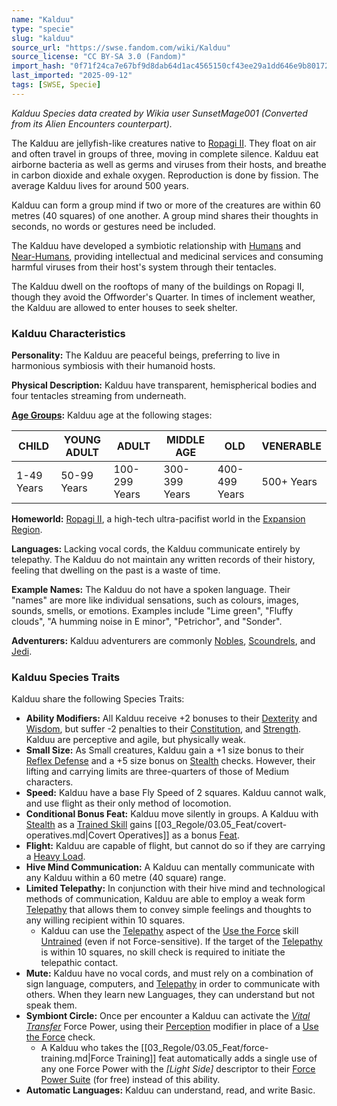 ```yaml
---
name: "Kalduu"
type: "specie"
slug: "kalduu"
source_url: "https://swse.fandom.com/wiki/Kalduu"
source_license: "CC BY-SA 3.0 (Fandom)"
import_hash: "0f71f24ca7e67bf9d8dab64d1ac4565150cf43ee29a1dd646e9b80172c638111"
last_imported: "2025-09-12"
tags: [SWSE, Specie]
---
```

*Kalduu Species data created by Wikia user SunsetMage001 (Converted from its Alien Encounters counterpart).*

The Kalduu are jellyfish-like creatures native to [Ropagi II](https://swse.fandom.com/wiki/Ropagi_II). They float on air and often travel in groups of three, moving in complete silence. Kalduu eat airborne bacteria as well as germs and viruses from their hosts, and breathe in carbon dioxide and exhale oxygen. Reproduction is done by fission. The average Kalduu lives for around 500 years.

Kalduu can form a group mind if two or more of the creatures are within 60 metres (40 squares) of one another. A group mind shares their thoughts in seconds, no words or gestures need be included.

The Kalduu have developed a symbiotic relationship with [Humans](https://swse.fandom.com/wiki/Humans) and [Near-Humans](https://swse.fandom.com/wiki/Near-Humans), providing intellectual and medicinal services and consuming harmful viruses from their host's system through their tentacles.

The Kalduu dwell on the rooftops of many of the buildings on Ropagi II, though they avoid the Offworder's Quarter. In times of inclement weather, the Kalduu are allowed to enter houses to seek shelter.
### Kalduu Characteristics
**Personality:** The Kalduu are peaceful beings, preferring to live in harmonious symbiosis with their humanoid hosts.

**Physical Description:** Kalduu have transparent, hemispherical bodies and four tentacles streaming from underneath.

**[Age Groups](https://swse.fandom.com/wiki/Age_Groups):** Kalduu age at the following stages:

| CHILD | YOUNG ADULT | ADULT | MIDDLE AGE | OLD | VENERABLE |
| --- | --- | --- | --- | --- | --- |
| 1-49 Years | 50-99 Years | 100-299 Years | 300-399 Years | 400-499 Years | 500+ Years |

**Homeworld:** [Ropagi II](https://swse.fandom.com/wiki/Ropagi_II), a high-tech ultra-pacifist world in the [Expansion Region](https://swse.fandom.com/wiki/Expansion_Region).

**Languages:** Lacking vocal cords, the Kalduu communicate entirely by telepathy. The Kalduu do not maintain any written records of their history, feeling that dwelling on the past is a waste of time. 

**Example Names:** The Kalduu do not have a spoken language. Their "names" are more like individual sensations, such as colours, images, sounds, smells, or emotions. Examples include "Lime green", "Fluffy clouds", "A humming noise in E minor", "Petrichor", and "Sonder".

**Adventurers:** Kalduu adventurers are commonly [Nobles](https://swse.fandom.com/wiki/Nobles), [Scoundrels](https://swse.fandom.com/wiki/Scoundrels), and [Jedi](https://swse.fandom.com/wiki/Jedi).
### Kalduu Species Traits
Kalduu share the following Species Traits:

- **Ability Modifiers:** All Kalduu receive +2 bonuses to their [Dexterity](https://swse.fandom.com/wiki/Dexterity) and [Wisdom](https://swse.fandom.com/wiki/Wisdom), but suffer -2 penalties to their [Constitution](https://swse.fandom.com/wiki/Constitution), and [Strength](https://swse.fandom.com/wiki/Strength). Kalduu are perceptive and agile, but physically weak.
- **Small Size:** As Small creatures, Kalduu gain a +1 size bonus to their [Reflex Defense](https://swse.fandom.com/wiki/Reflex_Defense) and a +5 size bonus on [Stealth](https://swse.fandom.com/wiki/Stealth) checks. However, their lifting and carrying limits are three-quarters of those of Medium characters.
- **Speed:** Kalduu have a base Fly Speed of 2 squares. Kalduu cannot walk, and use flight as their only method of locomotion.
- **Conditional Bonus Feat:** Kalduu move silently in groups. A Kalduu with [Stealth](https://swse.fandom.com/wiki/Stealth) as a [Trained Skill](https://swse.fandom.com/wiki/Trained_Skill) gains [[03_Regole/03.05_Feat/covert-operatives.md|Covert Operatives]] as a bonus [Feat](https://swse.fandom.com/wiki/Feat).
- **Flight:** Kalduu are capable of flight, but cannot do so if they are carrying a [Heavy Load](https://swse.fandom.com/wiki/Heavy_Load).
- **Hive Mind Communication:** A Kalduu can mentally communicate with any Kalduu within a 60 metre (40 square) range.
- **Limited Telepathy:** In conjunction with their hive mind and technological methods of communication, Kalduu are able to employ a weak form [Telepathy](https://swse.fandom.com/wiki/Telepathy) that allows them to convey simple feelings and thoughts to any willing recipient within 10 squares.
    - Kalduu can use the [Telepathy](https://swse.fandom.com/wiki/Telepathy) aspect of the [Use the Force](https://swse.fandom.com/wiki/Use_the_Force) skill [Untrained](https://swse.fandom.com/wiki/Untrained) (even if not Force-sensitive). If the target of the [Telepathy](https://swse.fandom.com/wiki/Telepathy) is within 10 squares, no skill check is required to initiate the telepathic contact.
- **Mute:** Kalduu have no vocal cords, and must rely on a combination of sign language, computers, and [Telepathy](https://swse.fandom.com/wiki/Telepathy) in order to communicate with others. When they learn new Languages, they can understand but not speak them.
- **Symbiont Circle:** Once per encounter a Kalduu can activate the *[Vital Transfer](https://swse.fandom.com/wiki/Vital_Transfer)* Force Power, using their [Perception](https://swse.fandom.com/wiki/Perception) modifier in place of a [Use the Force](https://swse.fandom.com/wiki/Use_the_Force) check.
    - A Kalduu who takes the [[03_Regole/03.05_Feat/force-training.md|Force Training]] feat automatically adds a single use of any one Force Power with the *[Light Side]* descriptor to their [Force Power Suite](https://swse.fandom.com/wiki/Force_Power_Suite) (for free) instead of this ability.
- **Automatic Languages:** Kalduu can understand, read, and write Basic.